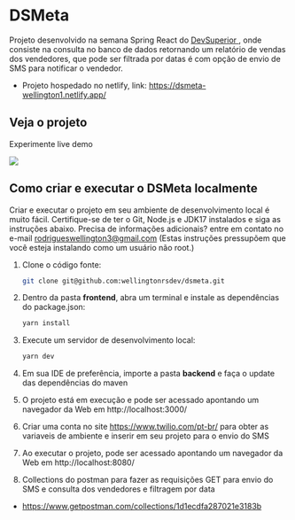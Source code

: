 <h1>DSMeta</h1>

Projeto desenvolvido na semana Spring React do [DevSuperior ](https://devsuperior.com.br/), onde consiste na consulta no banco de dados retornando um relatório de vendas dos vendedores, que pode ser filtrada por datas é com opção de envio de SMS para notificar o vendedor. 

- Projeto hospedado no netlify, link: https://dsmeta-wellington1.netlify.app/
<h2>Veja o projeto</h2>

Experimente live demo

![](https://i.imgur.com/NAHjh73.gif)


<h2>Como criar e executar o DSMeta localmente</h2>

Criar e executar o projeto em seu ambiente de desenvolvimento local é muito fácil. Certifique-se de ter o Git, Node.js e JDK17 instalados e siga as instruções abaixo. Precisa de informações adicionais? entre em contato no e-mail rodrigueswellington3@gmail.com 
(Estas instruções pressupõem que você esteja instalando como um usuário não root.)

1. Clone o código fonte:

   ```bash
   git clone git@github.com:wellingtonrsdev/dsmeta.git

3. Dentro da pasta **frontend**, abra um terminal e instale as dependências do package.json:

   ```bash
   yarn install

4. Execute um servidor de desenvolvimento local:

   ```bash
   yarn dev


5. Em sua IDE de preferência, importe a pasta **backend** e faça o update das dependências do maven
6. O projeto está em execução e pode ser acessado apontando um navegador da Web em http://localhost:3000/

7. Criar uma conta no site https://www.twilio.com/pt-br/ para obter as variaveis de ambiente e inserir em seu projeto para o envio do SMS

8. Ao executar o projeto, pode ser acessado apontando um navegador da Web em http://localhost:8080/

9. Collections do postman para fazer as requisições GET para envio do SMS e consulta dos vendedores e filtragem por data

 - https://www.getpostman.com/collections/1d1ecdfa287021e3183b

   
